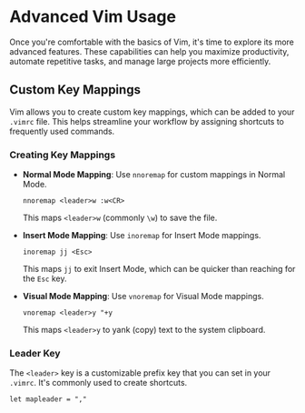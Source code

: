 # Advanced Vim Usage

Once you're comfortable with the basics of Vim, it's time to explore its more advanced features. These capabilities can help you maximize productivity, automate repetitive tasks, and manage large projects more efficiently.

## Custom Key Mappings

Vim allows you to create custom key mappings, which can be added to your `.vimrc` file. This helps streamline your workflow by assigning shortcuts to frequently used commands.

### Creating Key Mappings

- **Normal Mode Mapping**: Use `nnoremap` for custom mappings in Normal Mode.
  
    ```vim
    nnoremap <leader>w :w<CR>
    ```
  
    This maps `<leader>w` (commonly `\w`) to save the file.

- **Insert Mode Mapping**: Use `inoremap` for Insert Mode mappings.
  
    ```vim
    inoremap jj <Esc>
    ```
  
    This maps `jj` to exit Insert Mode, which can be quicker than reaching for the `Esc` key.

- **Visual Mode Mapping**: Use `vnoremap` for Visual Mode mappings.
  
    ```vim
    vnoremap <leader>y "+y
    ```
  
    This maps `<leader>y` to yank (copy) text to the system clipboard.

### Leader Key

The `<leader>` key is a customizable prefix key that you can set in your `.vimrc`. It's commonly used to create shortcuts.

```vim
let mapleader = ","
```
